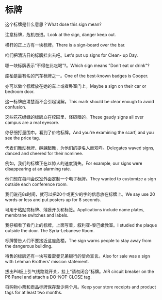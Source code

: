 # 标牌

<p><span class="chinese">这个标牌是什么意思？</span><span class="english">What dose this sign mean?</span></p>

<p><span class="chinese">注意标牌，危机勿进。</span><span class="english">Look at the sign, danger keep out.</span></p>

<p><span class="chinese">横杆的正上方有一块标牌。</span><span class="english">There is a sign-board over the bar.</span></p>

<p><span class="chinese">咱们把清洁日的标牌挂出去吧。</span><span class="english">Let's put up signs for Clean- up Day.</span></p>

<p><span class="chinese">哪一块标牌表示“不得在此吃喝”?。</span><span class="english">Which sign means "Don't eat or drink"?</span></p>

<p><span class="chinese">库柏是最有名的汽车标牌之一。</span><span class="english">One of the best-known badges is Cooper.</span></p>

<p><span class="chinese">亦可以做个标牌放在她的车上或者卧室门上。</span><span class="english">Maybe a sign on their car or bedroom door.</span></p>

<p><span class="chinese">这一标牌应清楚而不会引起误解。</span><span class="english">This mark should be clear enough to avoid confusion.</span></p>

<p><span class="chinese">这些花花绿绿的标牌立在校园里，怪碍眼的。</span><span class="english">These gaudy signs all over campus are a real eyesore.</span></p>

<p><span class="chinese">你仔细打量围巾，看到了价格标牌。</span><span class="english">And you're examining the scarf, and you see the price tag.</span></p>

<p><span class="chinese">代表们舞动标牌、翩翩起舞，为他们的提名人而欢呼。</span><span class="english">Delegates waved signs, danced and cheered for their nominee.</span></p>

<p><span class="chinese">例如，我们的标牌正在以惊人的速度消失。</span><span class="english">For example, our signs were disappearing at an alarming rate.</span></p>

<p><span class="chinese">他们想在每间会议室外面定制一个电子标牌。</span><span class="english">They wanted to customize a sign outside each conference room.</span></p>

<p><span class="chinese">我们说花8s时间，就可以把20个或更少的字的信息放在标牌上。</span><span class="english">We say use 20 words or less and put posters up for 8 seconds.</span></p>

<p><span class="chinese">可用于粘贴商标牌、薄膜开关和标签。</span><span class="english">Applications include name plates, membrane switches and labels.</span></p>

<p><span class="chinese">我仔细看了看门上的标牌，上面写着，叙利亚-黎巴嫩教室。</span><span class="english">I studied the plaque outside the door. The Syria-Lebanese Room.</span></p>

<p><span class="chinese">标牌警告人们不要接近这座危楼。</span><span class="english">The sign warns people to stay away from the dangerous building.</span></p>

<p><span class="chinese">待售的标牌还有一块写着雷曼兄弟银行的使命宣言。</span><span class="english">Also for sale was a sign with Lehman Brothers’ mission statement.</span></p>

<p><span class="chinese">拔出P6板上引气线路跳开关，挂上“请勿闭合”标牌。</span><span class="english">AIR circuit breaker on the P6 Panel and attach a DO-NOT-CLOSE tag.</span></p>

<p><span class="chinese">将购物小票和商品标牌保存至少两个月。</span><span class="english">Keep your store receipts and product tags for at least two months.</span></p>


